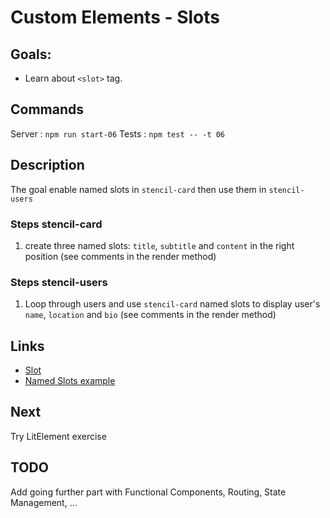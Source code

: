# Custom Elements - Slots

## Goals:

- Learn about `<slot>` tag.

## Commands

Server : `npm run start-06`
Tests : `npm test -- -t 06`

## Description

The goal enable named slots in `stencil-card` then use them in `stencil-users`

### Steps stencil-card

1. create three named slots: `title`, `subtitle` and `content` in the right position (see comments in the render method)

### Steps stencil-users

1.  Loop through users and use `stencil-card` named slots to display user's `name`, `location` and `bio` (see comments in the render method)

## Links

- [Slot](https://developer.mozilla.org/en-US/docs/Web/HTML/Element/slot)
- [Named Slots example](https://alligator.io/web-components/composing-slots-named-slots/)

## Next

Try LitElement exercise 

## TODO

Add going further part with Functional Components, Routing, State Management, ...